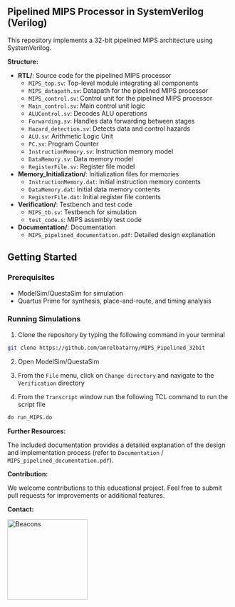 ## Pipelined MIPS Processor in SystemVerilog (Verilog)

This repository implements a 32-bit pipelined MIPS architecture using SystemVerilog.

**Structure:**

* **RTL/**: Source code for the pipelined MIPS processor
    * `MIPS_top.sv`: Top-level module integrating all components
    * `MIPS_datapath.sv`: Datapath for the pipelined MIPS processor
    * `MIPS_control.sv`: Control unit for the pipelined MIPS processor
    * `Main_control.sv`: Main control unit logic
    * `ALUControl.sv`: Decodes ALU operations
    * `Forwarding.sv`: Handles data forwarding between stages
    * `Hazard_detection.sv`: Detects data and control hazards
    * `ALU.sv`: Arithmetic Logic Unit
    * `PC.sv`: Program Counter
    * `InstructionMemory.sv`: Instruction memory model
    * `DataMemory.sv`: Data memory model
    * `RegisterFile.sv`: Register file model
* **Memory_Initialization/**: Initialization files for memories
    * `InstructionMemory.dat`: Initial instruction memory contents
    * `DataMemory.dat`: Initial data memory contents
    * `RegisterFile.dat`: Initial register file contents
* **Verification/**: Testbench and test code
    * `MIPS_tb.sv`: Testbench for simulation
    * `test_code.s`: MIPS assembly test code
* **Documentation/**: Documentation
    * `MIPS_pipelined_documentation.pdf`: Detailed design explanation

## Getting Started

### Prerequisites

- ModelSim/QuestaSim for simulation
- Quartus Prime for synthesis, place-and-route, and timing analysis

### Running Simulations

1. Clone the repository by typing the following command in your terminal
```bash
git clone https://github.com/amrelbatarny/MIPS_Pipelined_32bit
```
2. Open ModelSim/QuestaSim

3. From the `File` menu, click on `Change directory` and navigate to the `Verification` directory

4. From the `Transcript` window run the following TCL command to run the script file
```tcl
do run_MIPS.do
```


**Further Resources:**

The included documentation provides a detailed explanation of the design and implementation process (refer to `Documentation` / `MIPS_pipelined_documentation.pdf`).

**Contribution:**

We welcome contributions to this educational project. Feel free to submit pull requests for improvements or additional features.

**Contact:**

<a href="https://beacons.ai/amrelbatarny" target="_blank">
  <img align="left" alt="Beacons" width="180px" src="https://www.colormango.com/development/boxshot/beacons-ai_154511.png" />
</a> 
<br>
